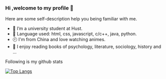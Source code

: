 ### Hi ,welcome to my profile 👋

Here are some self-description help you being familiar with me.
<!--
**dragon-liu/dragon-liu** is a ✨ _special_ ✨ repository because its `README.md` (this file) appears on your GitHub profile.
- 👯 I’m looking to collaborate on ...
- 🤔 I’m looking for help with ...
Here are some ideas to get you started:
-->
- 🏫 I’m a university student at Hust.
- 💪 Language used: html, css, javascript, c/c++, java, python.
- 🕗 I'm from China and love watching animes.
- 🍥 I enjoy reading books of psychology, literature, sociology, history and ...
   
Following is my github stats
  
[![Top Langs](https://github-readme-stats.vercel.app/api/top-langs/?username=dragon-liu&layout=compact&hide=jupyter%20notebook,matlab,tcl,python,c,c%2B%2B,makefile,cmake)](https://github.com/anuraghazra/github-readme-stats)

